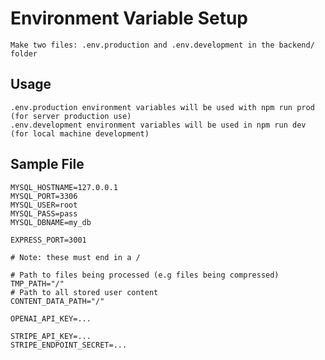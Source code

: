 # Environment Variable Setup

    Make two files: .env.production and .env.development in the backend/ folder

## Usage

    .env.production environment variables will be used with npm run prod (for server production use)
    .env.development environment variables will be used in npm run dev (for local machine development)

## Sample File

    MYSQL_HOSTNAME=127.0.0.1
    MYSQL_PORT=3306
    MYSQL_USER=root
    MYSQL_PASS=pass
    MYSQL_DBNAME=my_db

    EXPRESS_PORT=3001

    # Note: these must end in a /

    # Path to files being processed (e.g files being compressed)
    TMP_PATH="/"
    # Path to all stored user content
    CONTENT_DATA_PATH="/"

    OPENAI_API_KEY=...

    STRIPE_API_KEY=...
    STRIPE_ENDPOINT_SECRET=...
